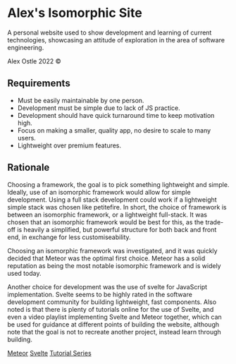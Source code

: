 # Alex's Isomorphic Site #

A personal website used to show development and learning of current technologies, showcasing an attitude of exploration in the area of software engineering.

Alex Ostle 2022 ©

## Requirements ## 
* Must be easily maintainable by one person.
* Development must be simple due to lack of JS practice.
* Development should have quick turnaround time to keep motivation high.
* Focus on making a smaller, quality app, no desire to scale to many users.
* Lightweight over premium features.

## Rationale ##
Choosing a framework, the goal is to pick something lightweight and simple. Ideally, use of an isomorphic framework would allow for simple development. Using a full stack development could work if a lightweight simple stack was chosen like petitefire.
In short, the choice of framework is between an isomorphic framework, or a lightweight full-stack. It was chosen that an isomorphic framework would be best for this, as the trade-off is heavily a simplified, but powerful structure for both back and front end, in exchange for less customiseability.

Choosing an isomorphic framework was investigated, and it was quickly decided that Meteor was the optimal first choice. Meteor has a solid reputation as being the most notable isomorphic framework and is widely used today.

Another choice for development was the use of svelte for JavaScript implementation. Svelte seems to be highly rated in the software development community for building lightweight, fast components. Also noted is that there is plenty of tutorials online for the use of Svelte, and even a video playlist implementing Svelte and Meteor together, which can be used for guidance at different points of building the website, although note that the goal is not to recreate another project, instead learn through building.

[Meteor](https://www.meteor.com)
[Svelte](https://svelte.dev)
[Tutorial Series](https://www.youtube.com/watch?v=Qc4dglMX7fw)

